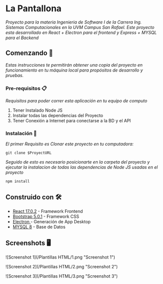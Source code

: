 # La Pantallona

_Proyecto para la materia Ingenieria de Software I de la Carrera Ing. Sistemas Computacionales en la UVM Campus San Rafael. Este proyecto esta desarrollado en React + Electron para el frontend y Express + MYSQL para el Backend_
## Comenzando 🚀

_Estas instrucciones te permitirán obtener una copia del proyecto en funcionamiento en tu máquina local para propósitos de desarrollo y pruebas._

### Pre-requisitos 📋

_Requisitos para poder correr esta aplicación en tu equipo de computo_

1. Tener Instalado Node JS
2. Instalar todas las dependencias del Proyecto
3. Tener Conexión a Internet para conectarse a la BD y el API


### Instalación 🔧

_El primer Requisito es Clonar este proyecto en tu computadora:_

```
git clone $ProyectURL
```

_Seguido de esto es necesario posicionarte en la carpeta del proyecto y ejecutar la instalacion de todas las dependencias de Node JS usadas en el proyecto_

```
npm install
```


## Construido con 🛠️

* [React 17.0.2](https://es.reactjs.org/) - Framework Frontend
* [Bootstrap 5.0.1](https://getbootstrap.com/) - Framework CSS
* [Electron ](https://www.electronjs.org/) - Generación de App Desktop
* [MYSQL 8](https://www.mysql.com/) - Base de Datos





## Screenshots 🖥️

![Screenshot 1](/Plantillas HTML/1.png "Screenshot 1")



![Screenshot 2](/Plantillas HTML/2.png "Screenshot 2")



![Screenshot 3](/Plantillas HTML/3.png "Screenshot 3")

